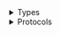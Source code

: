 <details>
<summary>Types</summary>

  - [CellSeparatorReusableView](/CellSeparatorReusableView)
  - [ListCollectionViewLayout](/ListCollectionViewLayout)

</details>

<details>
<summary>Protocols</summary>

  - [ListCollectionViewLayoutDelegate](/ListCollectionViewLayoutDelegate)

</details>
